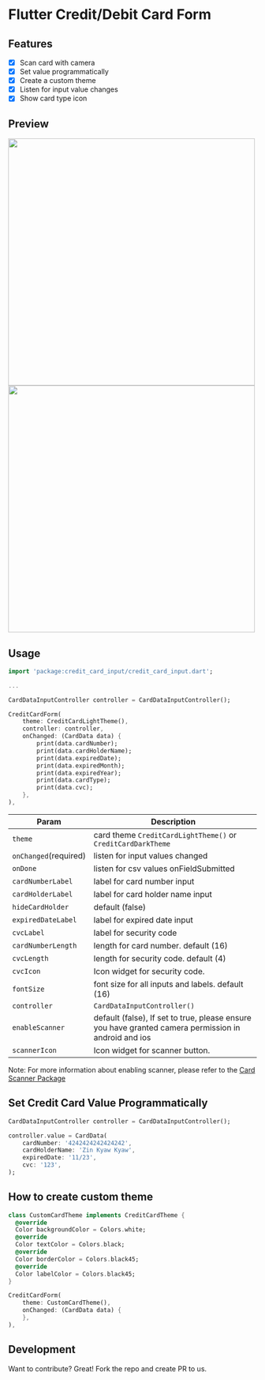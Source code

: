# Flutter Credit/Debit Card Form

## Features

- [x] Scan card with camera
- [x] Set value programmatically
- [x] Create a custom theme
- [x] Listen for input value changes
- [x] Show card type icon

## Preview

<img height="500" src="https://raw.githubusercontent.com/necessarylion/flutter-credit-card-form/master/preview-dark.png" /> <img height="500" src="https://raw.githubusercontent.com/necessarylion/flutter-credit-card-form/master/preview-light.png" />

## Usage

```dart
import 'package:credit_card_input/credit_card_input.dart';

...

CardDataInputController controller = CardDataInputController();

CreditCardForm(
    theme: CreditCardLightTheme(),
    controller: controller,
    onChanged: (CardData data) {
        print(data.cardNumber);
        print(data.cardHolderName);
        print(data.expiredDate);
        print(data.expiredMonth);
        print(data.expiredYear);
        print(data.cardType);
        print(data.cvc);
    },
),
```

| Param                 | Description                                                                                         |
|-----------------------|-----------------------------------------------------------------------------------------------------|
| `theme`               | card theme `CreditCardLightTheme()` or `CreditCardDarkTheme`                                        |
| `onChanged`(required) | listen for input values changed                                                                     |
| `onDone`              | listen for csv values onFieldSubmitted                                                                              |
| `cardNumberLabel`     | label for card number input                                                                         |
| `cardHolderLabel`     | label for card holder name input                                                                    |
| `hideCardHolder`      | default (false)                                                                                     |
| `expiredDateLabel`    | label for expired date input                                                                        |
| `cvcLabel`            | label for security code                                                                             |
| `cardNumberLength`    | length for card number. default (16)                                                                |
| `cvcLength`           | length for security code. default (4)                                                               |
| `cvcIcon`             | Icon widget for security code.                                                                      |
| `fontSize`            | font size for all inputs and labels. default (16)                                                   |
| `controller`          | `CardDataInputController()`                                                                         |
| `enableScanner`       | default (false), If set to true, please ensure you have granted camera permission in android and ios |
| `scannerIcon`         | Icon widget for scanner button.                                                                     |

Note: For more information about enabling scanner, please refer to the [Card Scanner Package](https://pub.dev/packages/card_scanner)

## Set Credit Card Value Programmatically

```dart
CardDataInputController controller = CardDataInputController();

controller.value = CardData(
    cardNumber: '4242424242424242',
    cardHolderName: 'Zin Kyaw Kyaw',
    expiredDate: '11/23',
    cvc: '123',
);
```

## How to create custom theme

```dart
class CustomCardTheme implements CreditCardTheme {
  @override
  Color backgroundColor = Colors.white;
  @override
  Color textColor = Colors.black;
  @override
  Color borderColor = Colors.black45;
  @override
  Color labelColor = Colors.black45;
}

CreditCardForm(
    theme: CustomCardTheme(),
    onChanged: (CardData data) {
    },
),
```

## Development

Want to contribute? Great! Fork the repo and create PR to us.
